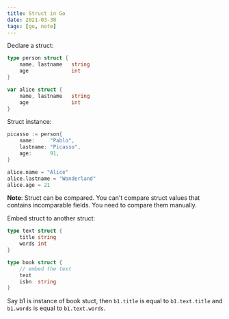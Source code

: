 ```yaml
---
title: Struct in Go
date: 2021-03-30
tags: [go, note]
---
```


Declare a struct:

```go
type person struct {
    name, lastname   string
    age              int
}

var alice struct {
    name, lastname   string
    age              int
}
```

Struct instance:

```go
picasso := person{
    name:     "Pablo",
    lastname: "Picasso",
    age:      91,
}

alice.name = "Alice"
alice.lastname = "Wonderland"
alice.age = 21
```

**Note**: Struct can be compared. You can't compare struct values that
contains incomparable fields. You need to compare them manually.

Embed struct to another struct:

```go
type text struct {
    title string
    words int
}

type book struct {
    // embed the text
    text
    isbn  string
}
```

Say b1 is instance of book stuct, then `b1.title` is equal to
`b1.text.title` and `b1.words` is equal to `b1.text.words`.
